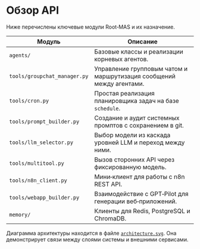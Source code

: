 # Обзор API

Ниже перечислены ключевые модули Root‑MAS и их назначение.

| Модуль | Описание |
|--------|----------|
| `agents/` | Базовые классы и реализации корневых агентов. |
| `tools/groupchat_manager.py` | Управление групповым чатом и маршрутизация сообщений между агентами. |
| `tools/cron.py` | Простая реализация планировщика задач на базе `schedule`. |
| `tools/prompt_builder.py` | Создание и аудит системных промптов с сохранением в git. |
| `tools/llm_selector.py` | Выбор модели из каскада уровней LLM и переход между ними. |
| `tools/multitool.py` | Вызов сторонних API через фиксированную модель. |
| `tools/n8n_client.py` | Мини‑клиент для работы с n8n REST API. |
| `tools/webapp_builder.py` | Взаимодействие с GPT‑Pilot для генерации веб‑приложений. |
| `memory/` | Клиенты для Redis, PostgreSQL и ChromaDB. |

Диаграмма архитектуры находится в файле [`architecture.svg`](architecture.svg). Она демонстрирует связи между слоями системы и внешними сервисами.
